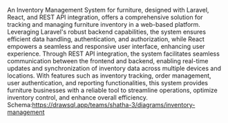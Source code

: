 An Inventory Management System for furniture, designed with Laravel, React, and REST API integration, offers a comprehensive solution for tracking and managing furniture inventory in a web-based platform. Leveraging Laravel's robust backend capabilities, the system ensures efficient data handling, authentication, and authorization, while React empowers a seamless and responsive user interface, enhancing user experience. Through REST API integration, the system facilitates seamless communication between the frontend and backend, enabling real-time updates and synchronization of inventory data across multiple devices and locations. With features such as inventory tracking, order management, user authentication, and reporting functionalities, this system provides furniture businesses with a reliable tool to streamline operations, optimize inventory control, and enhance overall efficiency.
Schema:https://drawsql.app/teams/shatha-3/diagrams/inventory-management
